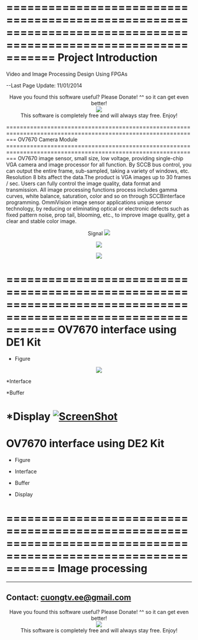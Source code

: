 
===============================================================================================================
Project Introduction 
===============================================================================================================
Video and Image Processing Design Using FPGAs


--Last Page Update: 11/01/2014


<p align="center">
Have you found this software useful? Please Donate! ^^ so it can get even better! <br />
<a href="https://www.paypal.com/cgi-bin/webscr?cmd=_s-xclick&hosted_button_id=2AM852KBMM62J"><img src="https://www.paypalobjects.com/en_US/i/btn/btn_donateCC_LG.gif" hspace="0" vspace="0" border="0" /></a><br />
This software is completely free and will always stay free. Enjoy!
</p>
===============================================================================================================
OV7670 Camera Module
===============================================================================================================
OV7670 image sensor, small size, low voltage, providing single-chip VGA camera and image processor for all function. By SCCB bus control, you can output the entire frame, sub-sampled, taking a variety of windows, etc. Resolution 8 bits affect the data.The product is VGA images up to 30 frames / sec. Users can fully control the image quality, data format and transmission. All image processing functions process includes gamma curves, white balance, saturation, color and so on through SCCBinterface programming. OmmiVision image sensor applications unique sensor technology, by reducing or eliminating optical or electronic defects such as fixed pattern noise, prop tail, blooming, etc., to improve image quality, get a clear and stable color image.
<p align="center">
Signal
<img src="https://scontent-a-nrt.xx.fbcdn.net/hphotos-xap1/v/t1.0-9/10734188_883461848332916_4838891402771798971_n.jpg?oh=e20360080a72db793631652c94de01c8&oe=54EC1808" hspace="0" vspace="0" border="0" />
</p>
<p align="center">

<img src="https://fbcdn-sphotos-c-a.akamaihd.net/hphotos-ak-xfa1/v/t1.0-9/10300168_883461831666251_1780097284525642925_n.jpg?oh=96236ea941de109a97a6b33c9154642a&oe=54E6D067&__gda__=1425360721_79cd981fdc4717e73edb72c5428b82dd" hspace="0" vspace="0" border="0" />
</p>
<p align="center">
<img src="https://scontent-a-nrt.xx.fbcdn.net/hphotos-xfa1/v/t1.0-9/10500546_883461844999583_3666288089770114304_n.jpg?oh=f063233f9ebdef520dea282bda5886b3&oe=54E8A727" hspace="0" vspace="0" border="0" />
</p>


===============================================================================================================
OV7670 interface using DE1 Kit
===============================================================================================================
* Figure
<p align="center">
<img src="https://scontent-b-nrt.xx.fbcdn.net/hphotos-xpf1/t31.0-8/10710380_883452601667174_6665275742451342659_o.jpg" hspace="0" vspace="0" border="0" />
</p>

*Interface

*Buffer

*Display
[![ScreenShot](https://fbcdn-sphotos-a-a.akamaihd.net/hphotos-ak-xfa1/v/t1.0-9/10382667_883562974989470_8064993547187934771_n.jpg?oh=0a4852de1deb65cfb561740aab26ced5&oe=54F8C0CD&__gda__=1424581371_1f7ed6b71fa04f2bfbce5098f4b2ca9e)](https://www.youtube.com/watch?v=4aFJsiBWB9Q)
===============================================================================================================
OV7670 interface using DE2 Kit
===============================================================================================================
* Figure

* Interface

* Buffer

* Display


===============================================================================================================
Image processing
===============================================================================================================

---------------------------------------------------------------------------------------------------------------
Contact: cuongtv.ee@gmail.com
---------------------------------------------------------------------------------------------------------------


<p align="center">
Have you found this software useful? Please Donate! ^^ so it can get even better! <br />
<a href="https://www.paypal.com/cgi-bin/webscr?cmd=_s-xclick&hosted_button_id=2AM852KBMM62J"><img src="https://www.paypalobjects.com/en_US/i/btn/btn_donateCC_LG.gif" hspace="0" vspace="0" border="0" /></a><br />
This software is completely free and will always stay free. Enjoy!
